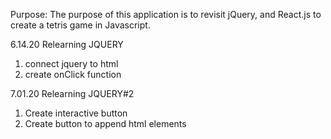 Purpose: The purpose of this application is to revisit jQuery, and React.js to create a tetris game in Javascript.



6.14.20 Relearning JQUERY 
1. connect jquery to html
2. create onClick function

7.01.20 Relearning JQUERY#2
1. Create interactive button
2. Create button to append html elements
